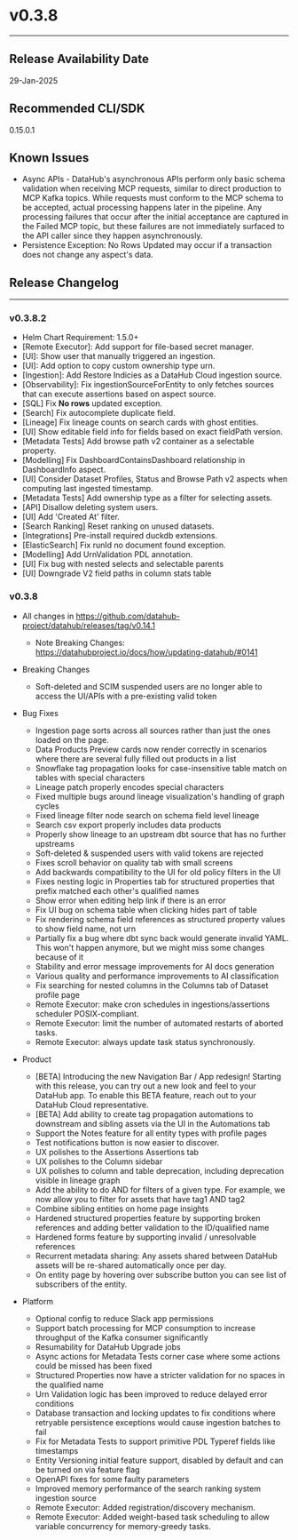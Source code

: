 # v0.3.8
---

Release Availability Date
---
29-Jan-2025

Recommended CLI/SDK
---
0.15.0.1

## Known Issues

- Async APIs - DataHub's asynchronous APIs perform only basic schema validation when receiving MCP requests, similar to direct production to MCP Kafka topics. While requests must conform to the MCP schema to be accepted, actual processing happens later in the pipeline. Any processing failures that occur after the initial acceptance are captured in the Failed MCP topic, but these failures are not immediately surfaced to the API caller since they happen asynchronously.
- Persistence Exception: No Rows Updated may occur if a transaction does not change any aspect's data.

## Release Changelog
---

### v0.3.8.2
- Helm Chart Requirement: 1.5.0+
- [Remote Executor]: Add support for file-based secret manager.
- [UI]: Show user that manually triggered an ingestion.
- [UI]: Add option to copy custom ownership type urn.
- [Ingestion]: Add Restore Indicies as a DataHub Cloud ingestion source.
- [Observability]: Fix ingestionSourceForEntity to only fetches sources that can execute assertions based on aspect source.
- [SQL] Fix **No rows** updated exception.
- [Search] Fix autocomplete duplicate field.
- [Lineage] Fix lineage counts on search cards with ghost entities.
- [UI] Show editable field info for fields based on exact fieldPath version.
- [Metadata Tests] Add browse path v2 container as a selectable property.
- [Modelling] Fix DashboardContainsDashboard relationship in DashboardInfo aspect.
- [UI] Consider Dataset Profiles, Status and Browse Path v2 aspects when computing last ingested timestamp.
- [Metadata Tests] Add ownership type as a filter for selecting assets.
- [API] Disallow deleting system users.
- [UI] Add 'Created At' filter.
- [Search Ranking] Reset ranking on unused datasets.
- [Integrations] Pre-install required duckdb extensions.
- [ElasticSearch] Fix runId no document found exception.
- [Modelling] Add UrnValidation PDL annotation.
- [UI] Fix bug with nested selects and selectable parents
- [UI] Downgrade V2 field paths in column stats table


### v0.3.8

- All changes in https://github.com/datahub-project/datahub/releases/tag/v0.14.1
    - Note Breaking Changes: https://datahubproject.io/docs/how/updating-datahub/#0141

- Breaking Changes
    - Soft-deleted and SCIM suspended users are no longer able to access the UI/APIs with a pre-existing valid token

- Bug Fixes
  - Ingestion page sorts across all sources rather than just the ones loaded on the page.
  - Data Products Preview cards now render correctly in scenarios where there are several fully filled out products in a list
  - Snowflake tag propagation looks for case-insensitive table match on tables with special characters
  - Lineage patch properly encodes special characters
  - Fixed multiple bugs around lineage visualization's handling of graph cycles
  - Fixed lineage filter node search on schema field level lineage
  - Search csv export properly includes data products
  - Properly show lineage to an upstream dbt source that has no further upstreams
  - Soft-deleted & suspended users with valid tokens are rejected
  - Fixes scroll behavior on quality tab with small screens
  - Add backwards compatibility to the UI for old policy filters in the UI
  - Fixes nesting logic in Properties tab for structured properties that prefix matched each other's qualified names
  - Show error when editing help link if there is an error
  - Fix UI bug on schema table when clicking hides part of table
  - Fix rendering schema field references as structured property values to show field name, not urn
  - Partially fix a bug where dbt sync back would generate invalid YAML. This won't happen anymore, but we might miss some changes because of it
  - Stability and error message improvements for AI docs generation
  - Various quality and performance improvements to AI classification
  - Fix searching for nested columns in the Columns tab of Dataset profile page
  - Remote Executor: make cron schedules in ingestions/assertions scheduler POSIX-compliant.
  - Remote Executor: limit the number of automated restarts of aborted tasks.
  - Remote Executor: always update task status synchronously.


- Product
    - [BETA] Introducing the new Navigation Bar / App redesign! Starting with this release, you can try out a new look and feel to your DataHub app. To enable this BETA feature, reach out to your DataHub Cloud representative.
    - [BETA] Add ability to create tag propagation automations to downstream and sibling assets via the UI in the Automations tab
    - Support the Notes feature for all entity types with profile pages
    - Test notifications button is now easier to discover.
    - UX polishes to the Assertions Assertions tab
    - UX polishes to the Column sidebar
    - UX polishes to column and table deprecation, including deprecation visible in lineage graph
    - Add the ability to do AND for filters of a given type. For example, we now allow you to filter for assets that have tag1 AND tag2
    - Combine sibling entities on home page insights
    - Hardened structured properties feature by supporting broken references and adding better validation to the ID/qualified name
    - Hardened forms feature by supporting invalid / unresolvable references
    - Recurrent metadata sharing: Any assets shared between DataHub assets will be re-shared automatically once per day. 
    - On entity page by hovering over subscribe button you can see list of subscribers of the entity.
  

- Platform
    - Optional config to reduce Slack app permissions
    - Support batch processing for MCP consumption to increase throughput of the Kafka consumer significantly
    - Resumability for DataHub Upgrade jobs
    - Async actions for Metadata Tests corner case where some actions could be missed has been fixed
    - Structured Properties now have a stricter validation for no spaces in the qualified name
    - Urn Validation logic has been improved to reduce delayed error conditions
    - Database transaction and locking updates to fix conditions where retryable persistence exceptions would cause ingestion batches to fail
    - Fix for Metadata Tests to support primitive PDL Typeref fields like timestamps
    - Entity Versioning initial feature support, disabled by default and can be turned on via feature flag
    - OpenAPI fixes for some faulty parameters
    - Improved memory performance of the search ranking system ingestion source
    - Remote Executor: Added registration/discovery mechanism.
    - Remote Executor: Added weight-based task scheduling to allow variable concurrency for memory-greedy tasks.

